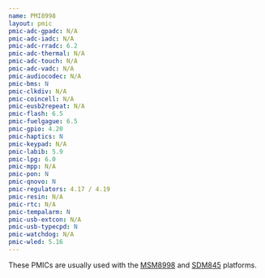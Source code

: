 ```yaml
---
name: PMI8998
layout: pmic
pmic-adc-gpadc: N/A
pmic-adc-iadc: N/A
pmic-adc-rradc: 6.2
pmic-adc-thermal: N/A
pmic-adc-touch: N/A
pmic-adc-vadc: N/A
pmic-audiocodec: N/A
pmic-bms: N
pmic-clkdiv: N/A
pmic-coincell: N/A
pmic-eusb2repeat: N/A
pmic-flash: 6.5
pmic-fuelgague: 6.5
pmic-gpio: 4.20
pmic-haptics: N
pmic-keypad: N/A
pmic-labib: 5.9
pmic-lpg: 6.0
pmic-mpp: N/A
pmic-pon: N
pmic-qnovo: N
pmic-regulators: 4.17 / 4.19
pmic-resin: N/A
pmic-rtc: N/A
pmic-tempalarm: N
pmic-usb-extcon: N/A
pmic-usb-typecpd: N
pmic-watchdog: N/A
pmic-wled: 5.16
---
```

These PMICs are usually used with the [MSM8998](../soc/msm8998) and [SDM845](../soc/sdm845) platforms.
